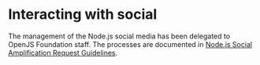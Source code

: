 # Interacting with social

The management of the Node.js social media has been
delegated to OpenJS Foundation staff. The processes are
documented in
[Node.js Social Amplification Request Guidelines](https://docs.google.com/document/d/1yrYZJ2twrbpUuScbo3rmN_v-Jfv6d2tO74nCT6PcpxI).
